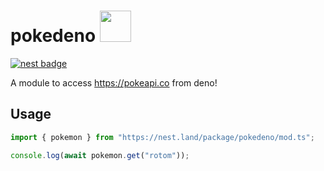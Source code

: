 # pokedeno <a href="https://pokeapi.co/api/v2/pokemon/rotom"><img src='https://raw.githubusercontent.com/PokeAPI/sprites/master/sprites/pokemon/479.png' height=50px/></a>

[![nest badge](https://nest.land/badge.svg)](https://nest.land/package/pokedeno)

A module to access https://pokeapi.co from deno!

## Usage

```ts
import { pokemon } from "https://nest.land/package/pokedeno/mod.ts";

console.log(await pokemon.get("rotom"));
```